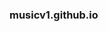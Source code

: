 ### musicv1.github.io






<audio controsl>
  <source src="https://dls.music-fa.com/tagdl/ati/Mehryar%20-%20Gozineha%20(Demo).mp3" type="audio">
</audio>
  











